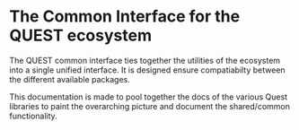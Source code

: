 # The Common Interface for the QUEST ecosystem

The QUEST common interface ties together the utilities of the ecosystem into a single unified interface.
It is designed ensure compatiabilty between the different available packages.

This documentation is made to pool together the docs of the various Quest libraries
to paint the overarching picture and document the shared/common functionality.

<!-- ## Packages of Quest Ecosystem -->